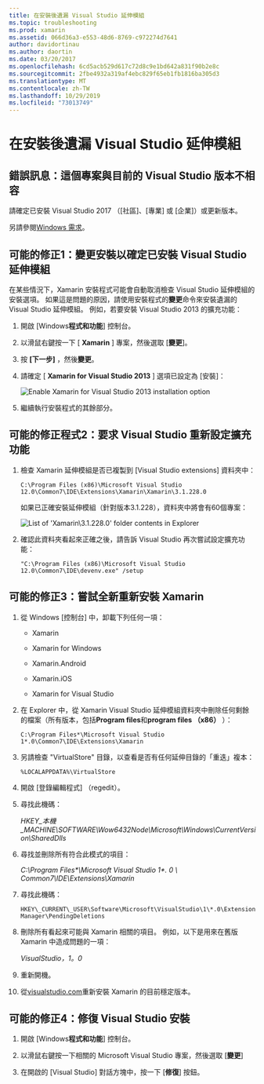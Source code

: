 ```yaml
---
title: 在安裝後遺漏 Visual Studio 延伸模組
ms.topic: troubleshooting
ms.prod: xamarin
ms.assetid: 066d36a3-e553-48d6-8769-c972274d7641
author: davidortinau
ms.author: daortin
ms.date: 03/20/2017
ms.openlocfilehash: 6cd5acb529d617c72d8c9e1bd642a831f90b2e8c
ms.sourcegitcommit: 2fbe4932a319af4ebc829f65eb1fb1816ba305d3
ms.translationtype: MT
ms.contentlocale: zh-TW
ms.lasthandoff: 10/29/2019
ms.locfileid: "73013749"
---
```

# <a name="missing-visual-studio-extensions-after-installation"></a>在安裝後遺漏 Visual Studio 延伸模組

## <a name="error-message-this-project-is-incompatible-with-the-current-edition-of-visual-studio"></a>錯誤訊息：這個專案與目前的 Visual Studio 版本不相容

請確定已安裝 Visual Studio 2017 （[社區]、[專業] 或 [企業]）或更新版本。

另請參閱[Windows 需求](~/cross-platform/get-started/requirements.md#windows-requirements)。

## <a name="possible-fix-1-change-the-installation-to-make-sure-the-visual-studio-extensions-are-installed"></a>可能的修正1：變更安裝以確定已安裝 Visual Studio 延伸模組

在某些情況下，Xamarin 安裝程式可能會自動取消檢查 Visual Studio 延伸模組的安裝選項。 如果這是問題的原因，請使用安裝程式的**變更**命令來安裝遺漏的 Visual Studio 延伸模組。 例如，若要安裝 Visual Studio 2013 的擴充功能：

1. 開啟 [Windows**程式和功能**] 控制台。

2. 以滑鼠右鍵按一下 [ **Xamarin** ] 專案，然後選取 [**變更**]。

3. 按 **[下一步]** ，然後**變更**。

4. 請確定 [ **Xamarin for Visual Studio 2013** ] 選項已設定為 [安裝]：

    ![](missing-vs-extensions-images/installer.png "Enable Xamarin for Visual Studio 2013 installation option")

5. 繼續執行安裝程式的其餘部分。

## <a name="possible-fix-2-ask-visual-studio-to-set-up-the-extensions-again"></a>可能的修正程式2：要求 Visual Studio 重新設定擴充功能

1. 檢查 Xamarin 延伸模組是否已複製到 [Visual Studio extensions] 資料夾中：

    `C:\Program Files (x86)\Microsoft Visual Studio 12.0\Common7\IDE\Extensions\Xamarin\Xamarin\3.1.228.0`

    如果已正確安裝延伸模組（針對版本3.1.228），資料夾中將會有60個專案：

    ![](missing-vs-extensions-images/folder.png "List of 'Xamarin\3.1.228.0' folder contents in Explorer")

2. 確認此資料夾看起來正確之後，請告訴 Visual Studio 再次嘗試設定擴充功能：

    `"C:\Program Files (x86)\Microsoft Visual Studio 12.0\Common7\IDE\devenv.exe" /setup`

## <a name="possible-fix-3-try-a-fresh-reinstall-of-xamarin"></a>可能的修正3：嘗試全新重新安裝 Xamarin

1. 從 Windows [控制台] 中，卸載下列任何一項：

    * Xamarin

    * Xamarin for Windows

    * Xamarin.Android

    * Xamarin.iOS

    * Xamarin for Visual Studio

2. 在 Explorer 中，從 Xamarin Visual Studio 延伸模組資料夾中刪除任何剩餘的檔案（所有版本，包括**Program files**和**program files （x86）** ）：

    `C:\Program Files*\Microsoft Visual Studio 1*.0\Common7\IDE\Extensions\Xamarin`

3. 另請檢查 "VirtualStore" 目錄，以查看是否有任何延伸目錄的「重迭」複本：

    `%LOCALAPPDATA%\VirtualStore`

4. 開啟 [登錄編輯程式] （regedit）。

5. 尋找此機碼：

    _HKEY\_本機\_MACHINE\SOFTWARE\Wow6432Node\Microsoft\Windows\CurrentVersion\SharedDlls_

6. 尋找並刪除所有符合此模式的項目：

    _C:\Program Files\*\Microsoft Visual Studio 1\*. 0 \ Common7\IDE\Extensions\Xamarin_

7. 尋找此機碼：

    `HKEY\_CURRENT\_USER\Software\Microsoft\VisualStudio\1\*.0\ExtensionManager\PendingDeletions`

8. 刪除所有看起來可能與 Xamarin 相關的項目。 例如，以下是用來在舊版 Xamarin 中造成問題的一項：

    _VisualStudio，1。0_

9. 重新開機。

10. 從[visualstudio.com](https://visualstudio.com/xamarin)重新安裝 Xamarin 的目前穩定版本。

## <a name="possible-fix-4-repair-visual-studio-installation"></a>可能的修正4：修復 Visual Studio 安裝

1. 開啟 [Windows**程式和功能**] 控制台。

2. 以滑鼠右鍵按一下相關的 Microsoft Visual Studio 專案，然後選取 [**變更**]

3. 在開啟的 [Visual Studio] 對話方塊中，按一下 [**修復**] 按鈕。
